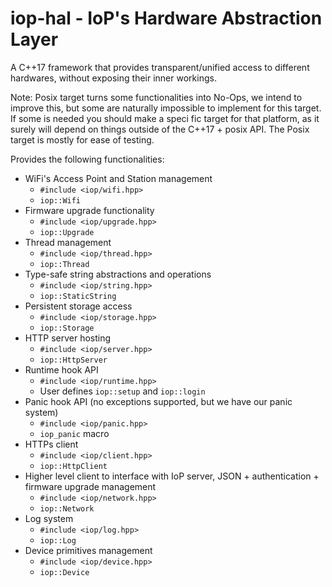 # iop-hal - IoP's Hardware Abstraction Layer

A C++17 framework that provides transparent/unified access to different hardwares, without exposing their inner workings.

Note: Posix target turns some functionalities into No-Ops, we intend to improve this, but some are naturally impossible to implement for this target. If some is needed you should make a speci fic target for that platform, as it surely will depend on things outside of the C++17 + posix API. The Posix target is mostly for ease of testing.

Provides the following functionalities:
- WiFi's Access Point and Station management
  - `#include <iop/wifi.hpp>`
  - `iop::Wifi`
- Firmware upgrade functionality
  - `#include <iop/upgrade.hpp>`
  - `iop::Upgrade`
- Thread management
  - `#include <iop/thread.hpp>`
  - `iop::Thread`
- Type-safe string abstractions and operations
  - `#include <iop/string.hpp>`
  - `iop::StaticString`
- Persistent storage access
  - `#include <iop/storage.hpp>`
  - `iop::Storage`
- HTTP server hosting
  - `#include <iop/server.hpp>`
  - `iop::HttpServer`
- Runtime hook API
  - `#include <iop/runtime.hpp>`
  - User defines `iop::setup` and `iop::login`
- Panic hook API (no exceptions supported, but we have our panic system)
  - `#include <iop/panic.hpp>`
  - `iop_panic` macro
- HTTPs client
  - `#include <iop/client.hpp>`
  - `iop::HttpClient`
- Higher level client to interface with IoP server, JSON + authentication + firmware upgrade management
  - `#include <iop/network.hpp>`
  - `iop::Network`
- Log system
  - `#include <iop/log.hpp>`
  - `iop::Log`
- Device primitives management
  - `#include <iop/device.hpp>`
  - `iop::Device`